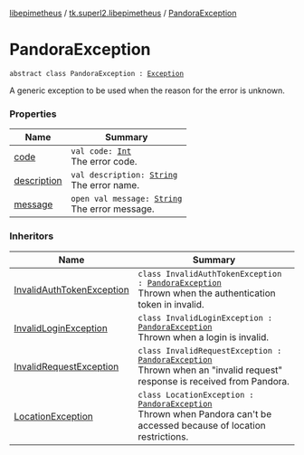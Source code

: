 [libepimetheus](../../index.md) / [tk.superl2.libepimetheus](../index.md) / [PandoraException](./index.md)

# PandoraException

`abstract class PandoraException : `[`Exception`](https://kotlinlang.org/api/latest/jvm/stdlib/kotlin/-exception/index.html)

A generic exception to be used when the reason for the error is unknown.

### Properties

| Name | Summary |
|---|---|
| [code](code.md) | `val code: `[`Int`](https://kotlinlang.org/api/latest/jvm/stdlib/kotlin/-int/index.html)<br>The error code. |
| [description](description.md) | `val description: `[`String`](https://kotlinlang.org/api/latest/jvm/stdlib/kotlin/-string/index.html)<br>The error name. |
| [message](message.md) | `open val message: `[`String`](https://kotlinlang.org/api/latest/jvm/stdlib/kotlin/-string/index.html)<br>The error message. |

### Inheritors

| Name | Summary |
|---|---|
| [InvalidAuthTokenException](../-invalid-auth-token-exception.md) | `class InvalidAuthTokenException : `[`PandoraException`](./index.md)<br>Thrown when the authentication token in invalid. |
| [InvalidLoginException](../-invalid-login-exception.md) | `class InvalidLoginException : `[`PandoraException`](./index.md)<br>Thrown when a login is invalid. |
| [InvalidRequestException](../-invalid-request-exception.md) | `class InvalidRequestException : `[`PandoraException`](./index.md)<br>Thrown when an "invalid request" response is received from Pandora. |
| [LocationException](../-location-exception.md) | `class LocationException : `[`PandoraException`](./index.md)<br>Thrown when Pandora can't be accessed because of location restrictions. |
